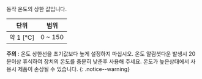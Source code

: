 
동작 온도의 상한 값입니다.

|단위|범위|
| :---: | :---: |
|약 1 [&deg;C]|0 ~ 150|

**주의** : 온도 상한선을 초기값보다 높게 설정하지 마십시오. 온도 알람셧다운 발생시 20분이상 휴식하여 장치의 온도를 충분히 낮춘후 사용해 주세요. 온도가 높은상태에서 사용시 제품이 손상될 수 있습니다.
{: .notice--warning}
